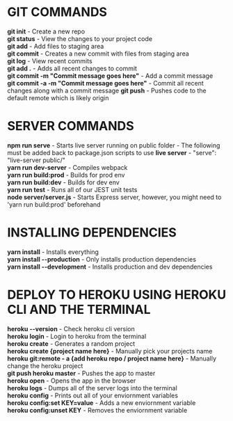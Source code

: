 # GIT COMMANDS
**git init** - Create a new repo  
**git status** - View the changes to your project code  
**git add** - Add files to staging area  
**git commit** - Creates a new commit with files from staging area  
**git log** - View recent commits  
**git add .** - Adds all recent changes to commit  
**git commit -m "Commit message goes here"** - Add a commit message  
**git commit -a -m "Commit message goes here"** - Commit all recent changes along with a commit message
**git push** - Pushes code to the default remote which is likely origin  

# SERVER COMMANDS
**npm run serve** - Starts live server running on public folder - The following must be added back to package.json scripts to use **live server** - "serve": "live-server public/"  
**yarn run dev-server** - Compiles webpack  
**yarn run build:prod** - Builds for prod env  
**yarn run build:dev** - Builds for dev env  
**yarn run test** - Runs all of our JEST unit tests  
**node server/server.js** - Starts Express server, however, you might need to 'yarn run build:prod' beforehand  

# INSTALLING DEPENDENCIES
**yarn install** - Installs everything  
**yarn install --production** - Only installs production dependencies  
**yarn install --development** - Installs production and dev dependencies  

# DEPLOY TO HEROKU USING HEROKU CLI AND THE TERMINAL
**heroku --version** - Check heroku cli version  
**heroku login** - Login to heroku from the terminal  
**heroku create** - Generates a random project  
**heroku create {project name here}** - Manually pick your projects name  
**heroku git:remote - a {add heroku repo / project name here}** - Manually change the heroku project  
**git push heroku master** - Pushes the app to master  
**heroku open** - Opens the app in the browser  
**heroku logs** - Dumps all of the server logs into the terminal  
**heroku config** - Prints out all of your enviornment variables   
**heroku config:set KEY=value** - Adds a new enviornment variable  
**heroku config:unset KEY** - Removes the enviornment variable  
